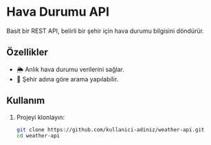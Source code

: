 # Hava Durumu API
Basit bir REST API, belirli bir şehir için hava durumu bilgisini döndürür.

## Özellikler
- 🌦️ Anlık hava durumu verilerini sağlar.
- 📍 Şehir adına göre arama yapılabilir.

## Kullanım
1. Projeyi klonlayın:
   ```bash
   git clone https://github.com/kullanici-adiniz/weather-api.git
   cd weather-api
